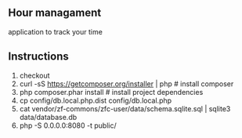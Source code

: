 Hour managament
------------------

application to track your time


Instructions
---

1. checkout
2. curl -sS https://getcomposer.org/installer | php # install composer
3. php composer.phar install # install project dependencies
4. cp config/db.local.php.dist config/db.local.php
5. cat vendor/zf-commons/zfc-user/data/schema.sqlite.sql | sqlite3 data/database.db
6. php -S 0.0.0.0:8080 -t public/